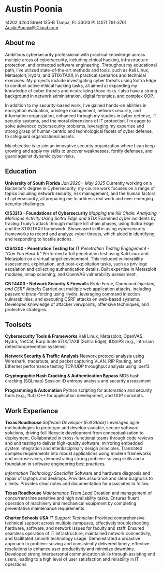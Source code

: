 # Austin Poonia #
14202 42nd Street 125-B
Tampa, FL 33613
P: (407) 791-3761
AustinPoonia@iCloud.com
## About me ##
Ambitious cybersecurity professional with practical knowledge across multiple areas of cybersecurity, including ethical hacking, infrastructure protection, and protected software engineering. Throughout my educational path, I’ve utilized state-of-the-art methods and tools, such as Kali Linux, Metasploit, Hydra, and STIX/TAXII, in practical scenarios and technical exercises. My projects include investigating cyber threats using Soltra Edge to conduct active ethical hacking tasks, all aimed at expanding my knowledge of cyber threats and neutralizing those risks. I also have a strong background in network administration, digital forensics, and complex OOP.

In addition to my security-based work, I’ve gained hands-on abilities in encryption evaluation, privilege management, network security, and information organization, enhanced through my studies in cyber defense, IT security systems, and the moral dimensions of IT protection. I’m eager to solve advanced cybersecurity problems, leveraging my expertise and strong grasp of human-centric and technological facets of cyber defense, to safeguard organizational assets.

My objective is to join an innovative security organization where I can keep growing and apply my skills to uncover weaknesses, fortify defenses, and guard against dynamic cyber risks.
## Education ##
**University of South Florida**
*Jan 2020 - May 2025*
Currently working on a Bachelor's degree in Cybersecurity, my course work focuses on a range of topics including network security, risk management, and the human factors of cybersecurity, all preparing me to address real work and ever emerging security challenges.

**CIS3213 - Foundations of Cybersecurity**
*Mapping the Kill Chain: Analyzing Malicious Activity Using Soltra Edge and STIX*
Examined cyber incidents by tracing Trudy’s attack through multiple kill chain phases, using Soltra Edge and the STIX/TAXII framework. Showcased skill in using cybersecurity frameworks to record and analyze cyber threats, which aided in identifying and responding to hostile actions.

**CIS4200 - Penetration Testing for IT**
*Penetration Testing Engagement - "Can You Hack It"*
Performed a full penetration test using Kali Linux and Metasploit on a virtual target environment. This included vulnerability assessment, exploitation, and post-exploitation tasks, such as privilege escalation and collecting authentication details. Built expertise in Metasploit modules, nmap scanning, and OpenVAS vulnerability assessment.

**CNT4403 - Network Security & Firewalls**
*Brute Force, Command Injection, and CSRF Attacks*
Carried out multiple web application attacks, including password brute-forcing using Hydra, leveraging command injection vulnerabilities, and executing CSRF attacks on web-based systems. Developed knowledge of attacker viewpoints, offensive techniques, and protective strategies.

## Toolsets

**Cybersecurity Tools & Frameworks**
Kali Linux, Metasploit, OpenVAS, Hydra, NetCat, Burp Suite
STIX/TAXII (Soltra Edge), IDS/IPS (e.g., intrusion detection/prevention systems)

**Network Security & Traffic Analysis**
Network protocol analysis using Wireshark, traceroute, and packet capturing
VLAN, RIP Routing, and Ethernet performance testing
TCP/UDP throughput analysis using iperf3

**Cryptographic Hash Cracking & Authentication Bypass**
MD5 hash cracking (SQLmap)
Session ID entropy analysis and security assessment

**Programming & Automation**
Python scripting for automation and security tools (e.g., ffuf)
C++ for application development, and OOP concepts.

## Work Experience

**Texas Roadhouse**
*Software Developer (Full Stack)*
Leveraged agile methodologies to prototype and develop scalable, secure software solutions, driving full lifecycle development from conceptualization to deployment. Collaborated in cross-functional teams through code reviews and unit testing to deliver high-quality software, mirroring embedded system integration and interdisciplinary design principles. Translated complex requirements into robust applications using modern frameworks and microservices, demonstrating strong problem-solving skills and a foundation in software engineering best practices.

*Information Technology Specialist*
Software and hardware diagnosis and repair of laptops and desktops. Provides assurance and clear diagnosis to clients. Provides clear notes and documentation for associates to follow.

**Texas Roadhouse**
*Maintenance Team Lead*
Creation and management of concurrent time sensitive and high availability tasks. Ensures fluent operation of machinery and mechanical equipment by completing preventative maintenance requirements.

**Charter Schools USA**
*IT Support Technician*
Provided comprehensive technical support across multiple campuses, effectively troubleshooting hardware, software, and network issues for faculty and staff. Ensured seamless operation of IT infrastructure, maintained network connectivity, and facilitated smooth technology usage. Demonstrated a proactive approach to problem-solving and consistently delivered timely, effective resolutions to enhance user productivity and minimize downtime. Developed strong interpersonal communication skills through assisting end users, leading to a high level of user satisfaction and reliability in IT operations.
